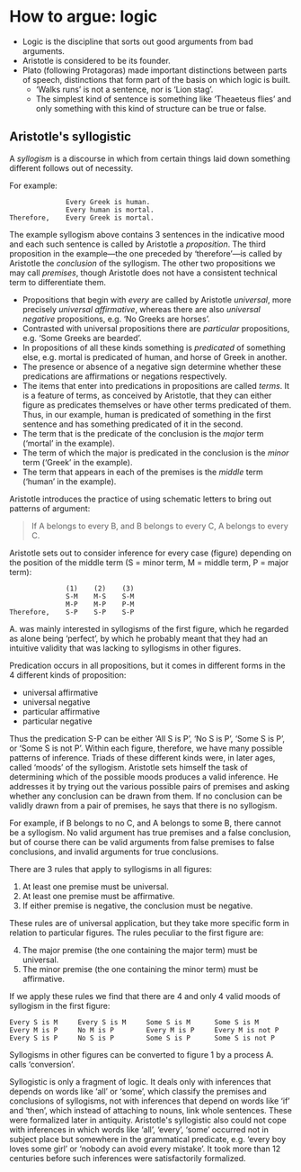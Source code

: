 # How to argue: logic

* Logic is the discipline that sorts out good arguments from bad arguments.
* Aristotle is considered to be its founder.
* Plato (following Protagoras) made important distinctions between parts of
  speech, distinctions that form part of the basis on which logic is built.
  * ‘Walks runs’ is not a sentence, nor is ‘Lion stag’.
  * The simplest kind of sentence is something like ‘Theaeteus flies’ and
    only something with this kind of structure can be true or false.

## Aristotle's syllogistic

A *syllogism* is a discourse in which from certain things laid down
something different follows out of necessity.

For example:

```
              Every Greek is human.
              Every human is mortal.
Therefore,    Every Greek is mortal.
```

The example syllogism above contains 3 sentences in the indicative mood and
each such sentence is called by Aristotle a *proposition*. The third
proposition in the example—the one preceded by ‘therefore’—is called by
Aristotle the *conclusion* of the syllogism. The other two propositions we
may call *premises*, though Aristotle does not have a consistent technical
term to differentiate them.

* Propositions that begin with *every* are called by Aristotle *universal*,
  more precisely *universal affirmative*, whereas there are also *universal
  negative* propositions, e.g. ‘No Greeks are horses’.
* Contrasted with universal propositions there are *particular*
  propositions, e.g. ‘Some Greeks are bearded’.
* In propositions of all these kinds something is *predicated* of something
  else, e.g. mortal is predicated of human, and horse of Greek in another.
* The presence or absence of a negative sign determine whether these
  predications are affirmations or negations respectively.
* The items that enter into predications in propositions are called *terms*.
  It is a feature of terms, as conceived by Aristotle, that they can either
  figure as predicates themselves or have other terms predicated of them.
  Thus, in our example, human is predicated of something in the first
  sentence and has something predicated of it in the second.
* The term that is the predicate of the conclusion is the *major* term
  (‘mortal’ in the example).
* The term of which the major is predicated in the conclusion is the *minor*
  term (‘Greek’ in the example).
* The term that appears in each of the premises is the *middle* term
  (‘human’ in the example).

Aristotle introduces the practice of using schematic letters to bring out
patterns of argument:

> If A belongs to every B, and B belongs to every C, A belongs to every C.

Aristotle sets out to consider inference for every case (figure) depending
on the position of the middle term (S = minor term, M = middle term, P =
major term):

```
              (1)    (2)    (3)
              S-M    M-S    S-M
              M-P    M-P    P-M
Therefore,    S-P    S-P    S-P
```

A. was mainly interested in syllogisms of the first figure, which he
regarded as alone being ‘perfect’, by which he probably meant that they had
an intuitive validity that was lacking to syllogisms in other figures.

Predication occurs in all propositions, but it comes in different forms in
the 4 different kinds of proposition:

* universal affirmative
* universal negative
* particular affirmative
* particular negative

Thus the predication S-P can be either ‘All S is P’, ‘No S is P’, ‘Some S is
P’, or ‘Some S is not P’. Within each figure, therefore, we have many
possible patterns of inference. Triads of these different kinds were, in
later ages, called ‘moods’ of the syllogism. Aristotle sets himself the task
of determining which of the possible moods produces a valid inference. He
addresses it by trying out the various possible pairs of premises and asking
whether any conclusion can be drawn from them. If no conclusion can be
validly drawn from a pair of premises, he says that there is no syllogism.

For example, if B belongs to no C, and A belongs to some B, there cannot be
a syllogism. No valid argument has true premises and a false conclusion, but
of course there can be valid arguments from false premises to false
conclusions, and invalid arguments for true conclusions.

There are 3 rules that apply to syllogisms in all figures:

1. At least one premise must be universal.
2. At least one premise must be affirmative.
3. If either premise is negative, the conclusion must be negative.

These rules are of universal application, but they take more specific form
in relation to particular figures. The rules peculiar to the first figure
are:

4. The major premise (the one containing the major term) must be universal.
5. The minor premise (the one containing the minor term) must be
   affirmative.

If we apply these rules we find that there are 4 and only 4 valid moods of
syllogism in the first figure:

```
Every S is M     Every S is M     Some S is M      Some S is M
Every M is P     No M is P        Every M is P     Every M is not P
Every S is P     No S is P        Some S is P      Some S is not P
```

Syllogisms in other figures can be converted to figure 1 by a process A.
calls ‘conversion’.

Syllogistic is only a fragment of logic. It deals only with inferences that
depends on words like ‘all’ or ‘some’, which classify the premises and
conclusions of syllogisms, not with inferences that depend on words like
‘if’ and ‘then’, which instead of attaching to nouns, link whole sentences.
These were formalized later in antiquity. Aristotle's syllogistic also could
not cope with inferences in which words like ‘all’, ‘every’, ‘some’ occurred
not in subject place but somewhere in the grammatical predicate, e.g. ‘every
boy loves some girl’ or ‘nobody can avoid every mistake’. It took more than
12 centuries before such inferences were satisfactorily formalized.
